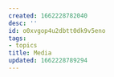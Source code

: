```yaml
---
created: 1662228782040
desc: ''
id: o0xvgop4u2dbtt0dk9v5eno
tags:
- topics
title: Media
updated: 1662228789294
---
```

   
